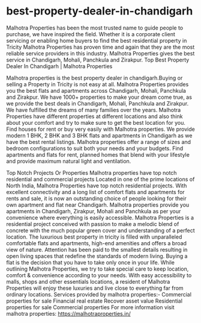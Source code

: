 # best-property-dealer-in-chandigarh
 Malhotra Properties has been the most trusted name to guide people to purchase,  we have inspired the field.  Whether it is a corporate client servicing or enabling home buyers to find the best residential property in Tricity  Malhotra Properties has proven time and again that they are the most reliable service providers in this industry.  Malhotra Properties gives the best service in Chandigarh, Mohali, Panchkula and Zirakpur. 
Top Best Property Dealer In Chandigarh | Malhotra Properties

Malhotra properties is the best property dealer in chandigarh.Buying or selling a Property in Tricity is not easy at all. Malhotra Properties provides you the best flats and apartments across Chandigarh, Mohali, Panchkula and Zirakpur. We have 1000+ properties to make your dream come true, as we provide the best deals in Chandigarh, Mohali, Panchkula and Zirakpur. We have fulfilled the dreams of many families over the years. Malhotra Properties have different properties at different locations and also think about your comfort and try to make sure to get the best location for you. Find houses for rent or buy very easily with Malhotra properties. We provide modern 1 BHK, 2 BHK and 3 BHK flats and apartments in Chandigarh as we have the best rental listings. Malhotra properties offer a range of sizes and bedroom configurations to suit both your needs and your budgets. Find apartments and flats for rent, planned homes that blend with your lifestyle and provide maximum natural light and ventilation.


Top Notch Projects Or Properties
Malhotra properties have top notch residential and commercial projects
Located in one of the prime locations of North India, Malhotra Properties have top notch residential projects. With excellent connectivity and a long list of comfort flats and apartments for rents and sale, it is now an outstanding choice of people looking for their own apartment and flat near Chandigarh. Malhotra properties provide you apartments in Chandigarh, Zirakpur, Mohali and Panchkula as per your convenience where everything is easily accessible. Malhotra Properties is a residential project conceived with passion to make a melodic blend of concrete with the much popular green cover and understanding of a perfect location. The luxurious best property in tricity is filled with unparalleled comfortable flats and apartments, high-end amenities and offers a broad view of nature. Attention has been paid to the smallest details resulting in open living spaces that redefine the standards of modern living. Buying a flat is the decision that you have to take only once in your life. While outlining Malhotra Properties, we try to take special care to keep location, comfort & convenience according to your needs. With easy accessibility to malls, shops and other essentials locations, a resident of Malhotra Properties will enjoy these luxuries and live close to everything far from ordinary locations.
Services provided by malhotra properties:-
Commercial properties for sale
Financial real estate
Recover asset value
Residential properties for sale
Commercial properties
For more information visit malhotra properties:
https://malhotraproperties.in/
